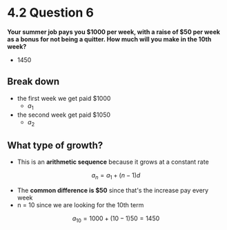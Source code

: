 # 4.2 Question 6

**Your summer job pays you $1000 per week, with a raise of $50 per week as a bonus for not being a quitter. How much will you make in the 10th week?**

- 1450

## Break down
- the first week we get paid $1000
    - $a_{1}$
- the second week get paid $1050
    - $a_{2}$

## What type of growth?
- This is an **arithmetic sequence** because it grows at a constant rate

$$ a_{n} = a_{1} + (n - 1)d $$

- The **common difference is $50** since that's the increase pay every week
- n = 10 since we are looking for the 10th term

$$ a_{10} = 1000 + (10 - 1)50 = 1450 $$

